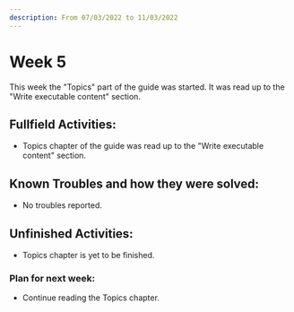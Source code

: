 ```yaml
---
description: From 07/03/2022 to 11/03/2022
---
```


# Week 5

This week the "Topics" part of the guide was started. It was read up to the
"Write executable content" section.

## Fullfield Activities:

* Topics chapter of the guide was read up to the "Write executable content" section.

## Known Troubles and how they were solved:

* No troubles reported.

## Unfinished Activities:

* Topics chapter is yet to be finished.

### Plan for next week:

* Continue reading the Topics chapter.
<script src="https://utteranc.es/client.js"
        repo="PhantomAurelia/activitiesbook-jb"
        issue-term="pathname"
        theme="github-light"
        crossorigin="anonymous"
        async>
</script>